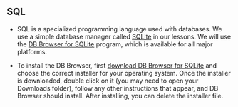 ## SQL

* SQL is a specialized programming language used with databases.  We
use a simple database manager called [SQLite](https://www.sqlite.org/)
in our lessons. We will use the [DB Browser for SQLite](https://sqlitebrowser.org/) program,
which is available for all major platforms.

* To install the DB Browser, first [download DB Browser for SQLite](https://sqlitebrowser.org/dl/) and choose the correct installer for
your operating system. Once the installer is downloaded, double click on it (you may need to open your Downloads folder), follow
any other instructions that appear, and
DB Browser should install. After installing, you can delete the installer file.
